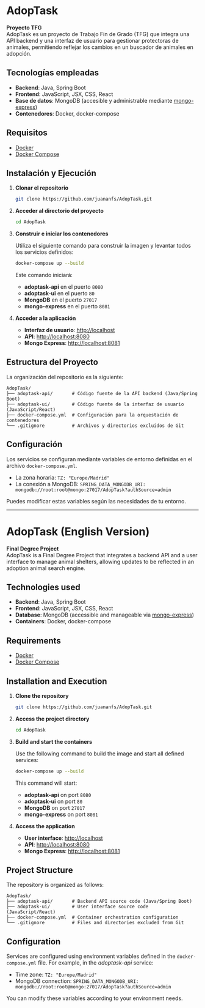 # AdopTask

**Proyecto TFG**  
AdopTask es un proyecto de Trabajo Fin de Grado (TFG) que integra una API backend y una interfaz de usuario para gestionar protectoras de animales, permitiendo reflejar los cambios en un buscador de animales en adopción.

## Tecnologías empleadas

- **Backend**: Java, Spring Boot
- **Frontend**: JavaScript, JSX, CSS, React
- **Base de datos**: MongoDB (accesible y administrable mediante [mongo-express](https://github.com/mongo-express/mongo-express))
- **Contenedores**: Docker, docker-compose

## Requisitos

- [Docker](https://www.docker.com/get-started)
- [Docker Compose](https://docs.docker.com/compose/)

## Instalación y Ejecución

1. **Clonar el repositorio**

   ```bash
   git clone https://github.com/juananfs/AdopTask.git
   ```

2. **Acceder al directorio del proyecto**

   ```bash
   cd AdopTask
   ```

3. **Construir e iniciar los contenedores**

   Utiliza el siguiente comando para construir la imagen y levantar todos los servicios definidos:

   ```bash
   docker-compose up --build
   ```

   Este comando iniciará:
   - **adoptask-api** en el puerto `8080`
   - **adoptask-ui** en el puerto `80`
   - **MongoDB** en el puerto `27017`
   - **mongo-express** en el puerto `8081`

4. **Acceder a la aplicación**

   - **Interfaz de usuario**: [http://localhost](http://localhost)
   - **API**: [http://localhost:8080](http://localhost:8080)
   - **Mongo Express**: [http://localhost:8081](http://localhost:8081)

## Estructura del Proyecto

La organización del repositorio es la siguiente:

```
AdopTask/
├── adoptask-api/       # Código fuente de la API backend (Java/Spring Boot)
├── adoptask-ui/        # Código fuente de la interfaz de usuario (JavaScript/React)
├── docker-compose.yml  # Configuración para la orquestación de contenedores
└── .gitignore          # Archivos y directorios excluidos de Git
```

## Configuración

Los servicios se configuran mediante variables de entorno definidas en el archivo `docker-compose.yml`.

- La zona horaria: `TZ: "Europe/Madrid"`
- La conexión a MongoDB: `SPRING_DATA_MONGODB_URI: mongodb://root:root@mongo:27017/AdopTask?authSource=admin`

Puedes modificar estas variables según las necesidades de tu entorno.

---

# AdopTask (English Version)

**Final Degree Project**  
AdopTask is a Final Degree Project that integrates a backend API and a user interface to manage animal shelters, allowing updates to be reflected in an adoption animal search engine.

## Technologies used

- **Backend**: Java, Spring Boot
- **Frontend**: JavaScript, JSX, CSS, React
- **Database**: MongoDB (accessible and manageable via [mongo-express](https://github.com/mongo-express/mongo-express))
- **Containers**: Docker, docker-compose

## Requirements

- [Docker](https://www.docker.com/get-started)
- [Docker Compose](https://docs.docker.com/compose/)

## Installation and Execution

1. **Clone the repository**

   ```bash
   git clone https://github.com/juananfs/AdopTask.git
   ```

2. **Access the project directory**

   ```bash
   cd AdopTask
   ```

3. **Build and start the containers**

   Use the following command to build the image and start all defined services:

   ```bash
   docker-compose up --build
   ```

   This command will start:
   - **adoptask-api** on port `8080`
   - **adoptask-ui** on port `80`
   - **MongoDB** on port `27017`
   - **mongo-express** on port `8081`

4. **Access the application**

   - **User interface**: [http://localhost](http://localhost)
   - **API**: [http://localhost:8080](http://localhost:8080)
   - **Mongo Express**: [http://localhost:8081](http://localhost:8081)

## Project Structure

The repository is organized as follows:

```
AdopTask/
├── adoptask-api/       # Backend API source code (Java/Spring Boot)
├── adoptask-ui/        # User interface source code (JavaScript/React)
├── docker-compose.yml  # Container orchestration configuration
└── .gitignore          # Files and directories excluded from Git
```

## Configuration

Services are configured using environment variables defined in the `docker-compose.yml` file. For example, in the *adoptask-api* service:

- Time zone: `TZ: "Europe/Madrid"`
- MongoDB connection: `SPRING_DATA_MONGODB_URI: mongodb://root:root@mongo:27017/AdopTask?authSource=admin`

You can modify these variables according to your environment needs.
